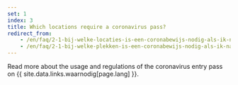 ```yaml
---
set: 1
index: 3
title: Which locations require a coronavirus pass?
redirect_from: 
    - /en/faq/2-1-bij-welke-locaties-is-een-coronabewijs-nodig-als-ik-naar-binnen-wil
    - /en/faq/2-1-bij-welke-plekken-is-een-coronabewijs-nodig-als-ik-naar-binnen-wil
---
```

Read more about the usage and regulations of the coronavirus entry pass on {{ site.data.links.waarnodig[page.lang] }}.
